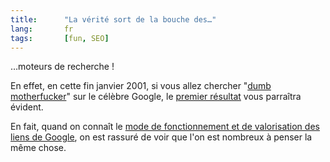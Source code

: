 ```yaml
---
title:      "La vérité sort de la bouche des…"
lang:       fr
tags:       [fun, SEO]
---
```


…moteurs de recherche !

En effet, en cette fin janvier 2001, si vous allez chercher "[dumb motherfucker](http://www.google.com/search?q=dumb+motherfucker)" sur le célèbre Google, le [premier résultat](http://www.georgewbushstore.com/) vous parraîtra évident.

En fait, quand on connaît le [mode de fonctionnement et de valorisation des liens de Google](http://www.google.com/technology/index.html), on est rassuré de voir que l'on est nombreux à penser la même chose.
